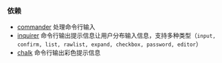### 依赖
- [commander](https://github.com/tj/commander.js) 处理命令行输入
- [inquirer](https://github.com/SBoudrias/Inquirer.js) 命令行输出提示信息让用户分布输入信息，支持多种类型（`input, confirm, list, rawlist, expand, checkbox, password, editor`）
- [chalk](https://github.com/chalk/chalk) 命令行输出彩色提示信息